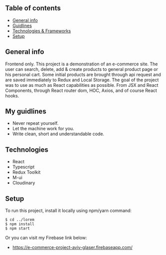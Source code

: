 ## Table of contents
* [General info](#general-info)
* [Guidlines](#my-guidlines)
* [Technologies & Frameworks](#technologies)
* [Setup](#setup)

## General info
Frontend only.
This project is a demonstration of an e-commerce site. The user can search, delete, add & create products to general product page or his personal cart.
Some initial products are brought through api request and are saved immediately to Redux and Local Storage.
The goal of the project was to use as much as React capabilities as possible.
From JSX and React Components, through React router dom, HOC, Axios, and of course React hooks. 
	
## My guidlines
* Never repeat yourself.
* Let the machine work for you.
* Write clean, short and understandable code.
	
## Technologies
* React
* Typescript
* Redux Toolkit
* M-ui
* Cloudinary
	
## Setup
To run this project, install it locally using npm/yarn command:

```
$ cd ../lorem
$ npm install
$ npm start
```

Or you can visit my Firebase link below: 
* https://e-commerce-project-aviv-glaser.firebaseapp.com/
